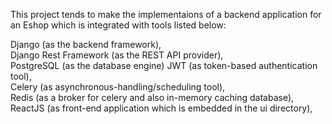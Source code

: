This project tends to make the implementaions of a backend application for an Eshop which is integrated with tools listed below:

Django (as the backend framework),  
Django Rest Framework (as the REST API provider),  
PostgreSQL (as the database engine)
JWT (as token-based authentication tool),  
Celery (as asynchronous-handling/scheduling tool),  
Redis (as a broker for celery and also in-memory caching database),  
ReactJS (as front-end application which is embedded in the ui directory),

